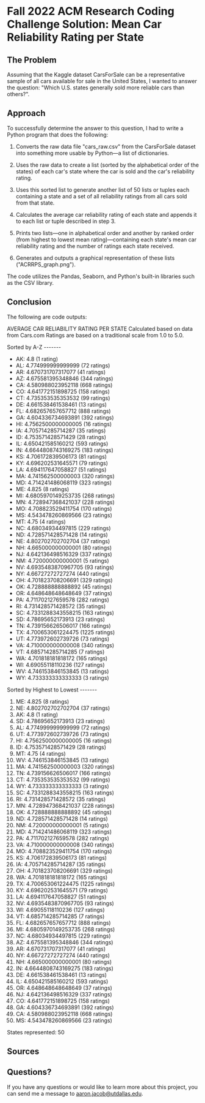 # Fall 2022 ACM Research Coding Challenge Solution: Mean Car Reliability Rating per State

## The Problem

Assuming that the Kaggle dataset CarsForSale can be a representative sample of all cars available for sale in the United States, I wanted to answer the question: "Which U.S. states generally sold more reliable cars than others?".

## Approach

To successfully determine the answer to this question, I had to write a Python program that does the following:

1. Converts the raw data file "cars_raw.csv" from the CarsForSale dataset into something more usable by Python—a list of dictionaries.

2. Uses the raw data to create a list (sorted by the alphabetical order of the states) of each car's state where the car is sold and the car's reliability rating.

3. Uses this sorted list to generate another list of 50 lists or tuples each containing a state and a set of all reliability ratings from all cars sold from that state.

4. Calculates the average car reliability rating of each state and appends it to each list or tuple described in step 3.

5. Prints two lists—one in alphabetical order and another by ranked order (from highest to lowest mean rating)—containing each state's mean car reliability rating and the number of ratings each state received.

6. Generates and outputs a graphical representation of these lists ("ACRRPS_graph.png").

The code utilizes the Pandas, Seaborn, and Python's built-in libraries such as the CSV library.

## Conclusion

The following are code outputs:

  AVERAGE CAR RELIABILITY RATING PER STATE
  Calculated based on data from Cars.com
  Ratings are based on a traditional scale from 1.0 to 5.0.

  Sorted by A-Z -------
  - AK: 4.8 (1 rating)
  - AL: 4.774999999999999 (72 ratings)
  - AR: 4.670731707317077 (41 ratings)
  - AZ: 4.675581395348846 (344 ratings)
  - CA: 4.580988023952118 (668 ratings)
  - CO: 4.641772151898725 (158 ratings)
  - CT: 4.735353535353532 (99 ratings)
  - DE: 4.661538461538461 (13 ratings)
  - FL: 4.682657657657712 (888 ratings)
  - GA: 4.604336734693891 (392 ratings)
  - HI: 4.7562500000000005 (16 ratings)
  - IA: 4.705714285714287 (35 ratings)
  - ID: 4.753571428571429 (28 ratings)
  - IL: 4.650421585160212 (593 ratings)
  - IN: 4.6644808743169275 (183 ratings)
  - KS: 4.706172839506173 (81 ratings)
  - KY: 4.696202531645571 (79 ratings)
  - LA: 4.694117647058827 (51 ratings)
  - MA: 4.741562500000003 (320 ratings)
  - MD: 4.714241486068119 (323 ratings)
  - ME: 4.825 (8 ratings)
  - MI: 4.6805970149253735 (268 ratings)
  - MN: 4.728947368421037 (228 ratings)
  - MO: 4.708823529411754 (170 ratings)
  - MS: 4.543478260869566 (23 ratings)
  - MT: 4.75 (4 ratings)
  - NC: 4.68034934497815 (229 ratings)
  - ND: 4.728571428571428 (14 ratings)
  - NE: 4.802702702702704 (37 ratings)
  - NH: 4.665000000000001 (80 ratings)
  - NJ: 4.642136498516329 (337 ratings)
  - NM: 4.720000000000001 (5 ratings)
  - NV: 4.6935483870967705 (93 ratings)
  - NY: 4.66727272727274 (440 ratings)
  - OH: 4.701823708206691 (329 ratings)
  - OK: 4.728888888888892 (45 ratings)
  - OR: 4.648648648648649 (37 ratings)
  - PA: 4.711702127659578 (282 ratings)
  - RI: 4.731428571428572 (35 ratings)
  - SC: 4.7331288343558215 (163 ratings)
  - SD: 4.78695652173913 (23 ratings)
  - TN: 4.739156626506017 (166 ratings)
  - TX: 4.700653061224475 (1225 ratings)
  - UT: 4.773972602739726 (73 ratings)
  - VA: 4.710000000000008 (340 ratings)
  - VT: 4.685714285714285 (7 ratings)
  - WA: 4.701818181818172 (165 ratings)
  - WI: 4.69055118110236 (127 ratings)
  - WV: 4.746153846153845 (13 ratings)
  - WY: 4.733333333333333 (3 ratings)

  Sorted by Highest to Lowest -------
  1. ME: 4.825 (8 ratings)
  2. NE: 4.802702702702704 (37 ratings)
  3. AK: 4.8 (1 rating)
  4. SD: 4.78695652173913 (23 ratings)
  5. AL: 4.774999999999999 (72 ratings)
  6. UT: 4.773972602739726 (73 ratings)
  7. HI: 4.7562500000000005 (16 ratings)
  8. ID: 4.753571428571429 (28 ratings)
  9. MT: 4.75 (4 ratings)
  10. WV: 4.746153846153845 (13 ratings)
  11. MA: 4.741562500000003 (320 ratings)
  12. TN: 4.739156626506017 (166 ratings)
  13. CT: 4.735353535353532 (99 ratings)
  14. WY: 4.733333333333333 (3 ratings)
  15. SC: 4.7331288343558215 (163 ratings)
  16. RI: 4.731428571428572 (35 ratings)
  17. MN: 4.728947368421037 (228 ratings)
  18. OK: 4.728888888888892 (45 ratings)
  19. ND: 4.728571428571428 (14 ratings)
  20. NM: 4.720000000000001 (5 ratings)
  21. MD: 4.714241486068119 (323 ratings)
  22. PA: 4.711702127659578 (282 ratings)
  23. VA: 4.710000000000008 (340 ratings)
  24. MO: 4.708823529411754 (170 ratings)
  25. KS: 4.706172839506173 (81 ratings)
  26. IA: 4.705714285714287 (35 ratings)
  27. OH: 4.701823708206691 (329 ratings)
  28. WA: 4.701818181818172 (165 ratings)
  29. TX: 4.700653061224475 (1225 ratings)
  30. KY: 4.696202531645571 (79 ratings)
  31. LA: 4.694117647058827 (51 ratings)
  32. NV: 4.6935483870967705 (93 ratings)
  33. WI: 4.69055118110236 (127 ratings)
  34. VT: 4.685714285714285 (7 ratings)
  35. FL: 4.682657657657712 (888 ratings)
  36. MI: 4.6805970149253735 (268 ratings)
  37. NC: 4.68034934497815 (229 ratings)
  38. AZ: 4.675581395348846 (344 ratings)
  39. AR: 4.670731707317077 (41 ratings)
  40. NY: 4.66727272727274 (440 ratings)
  41. NH: 4.665000000000001 (80 ratings)
  42. IN: 4.6644808743169275 (183 ratings)
  43. DE: 4.661538461538461 (13 ratings)
  44. IL: 4.650421585160212 (593 ratings)
  45. OR: 4.648648648648649 (37 ratings)
  46. NJ: 4.642136498516329 (337 ratings)
  47. CO: 4.641772151898725 (158 ratings)
  48. GA: 4.604336734693891 (392 ratings)
  49. CA: 4.580988023952118 (668 ratings)
  50. MS: 4.543478260869566 (23 ratings)

  States represented: 50

## Sources

## Questions?

If you have any questions or would like to learn more about this project, you can send me a message to aaron.jacob@utdallas.edu.
